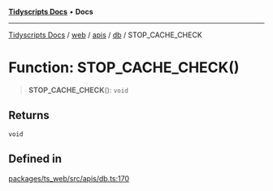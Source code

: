 [**Tidyscripts Docs**](../../../../../../../README.md) • **Docs**

***

[Tidyscripts Docs](../../../../../../../globals.md) / [web](../../../../../README.md) / [apis](../../../README.md) / [db](../README.md) / STOP\_CACHE\_CHECK

# Function: STOP\_CACHE\_CHECK()

> **STOP\_CACHE\_CHECK**(): `void`

## Returns

`void`

## Defined in

[packages/ts\_web/src/apis/db.ts:170](https://github.com/sheunaluko/tidyscripts/blob/master/packages/ts_web/src/apis/db.ts#L170)
